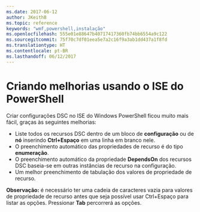 ```yaml
---
ms.date: 2017-06-12
author: JKeithB
ms.topic: reference
keywords: "wmf,powershell,instalação"
ms.openlocfilehash: 555e01e88647b40717417360fb74bb6554a9c122
ms.sourcegitcommit: 75f70c7df01eea5e7a2c16f9a3ab1dd437a1f8fd
ms.translationtype: HT
ms.contentlocale: pt-BR
ms.lasthandoff: 06/12/2017
---
```

<a id="authoring-improvements-using-powershell-ise" class="xliff"></a>
# Criando melhorias usando o ISE do PowerShell

Criar configurações DSC no ISE do Windows PowerShell ficou muito mais fácil, graças às seguintes melhorias:

- Liste todos os recursos DSC dentro de um bloco de **configuração** ou de **nó** inserindo **Ctrl+Espaço** em uma linha em branco nele.
- O preenchimento automático das propriedades de recurso é do tipo **enumeração**.
- O preenchimento automático da propriedade **DependsOn** dos recursos DSC baseia-se em outras instâncias de recurso na configuração.
- Um melhor preenchimento de tabulação dos valores de propriedade de recurso.

**Observação:** é necessário ter uma cadeia de caracteres vazia para valores de propriedade de recurso antes que seja possível usar Ctrl+Espaço para listar as opções. Pressionar **Tab** percorrerá as opções.

